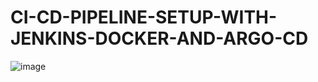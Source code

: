 # CI-CD-PIPELINE-SETUP-WITH-JENKINS-DOCKER-AND-ARGO-CD
![image](https://github.com/user-attachments/assets/6227e739-d9ae-4b33-a734-eda597ac9d85)
